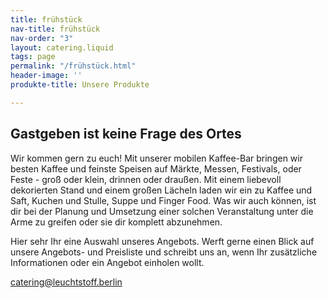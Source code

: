 ```yaml
---
title: frühstück
nav-title: frühstück
nav-order: "3"
layout: catering.liquid
tags: page
permalink: "/frühstück.html"
header-image: ''
produkte-title: Unsere Produkte

---
```

## Gastgeben ist keine Frage des Ortes

Wir kommen gern zu euch! Mit unserer mobilen Kaffee-Bar bringen wir besten Kaffee und feinste Speisen auf Märkte, Messen, Festivals, oder Feste - groß oder klein, drinnen oder draußen. Mit einem liebevoll dekorierten Stand und einem großen Lächeln laden wir ein zu Kaffee und Saft, Kuchen und Stulle, Suppe und Finger Food. Was wir auch können, ist dir bei der Planung und Umsetzung einer solchen Veranstaltung unter die Arme zu greifen oder sie dir komplett abzunehmen.

Hier sehr Ihr eine Auswahl unseres Angebots. Werft gerne einen Blick auf unsere Angebots- und Preisliste und schreibt uns an, wenn Ihr zusätzliche Informationen oder ein Angebot einholen wollt.

catering@leuchtstoff.berlin
